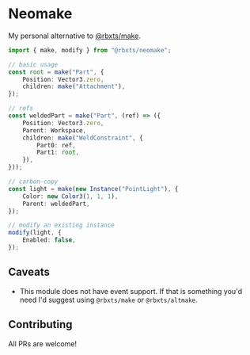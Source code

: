 # Neomake

My personal alternative to [@rbxts/make](https://www.npmjs.com/package/@rbxts/make). 

```ts
import { make, modify } from "@rbxts/neomake";

// basic usage
const root = make("Part", {
	Position: Vector3.zero,
	children: make("Attachment"),
});

// refs
const weldedPart = make("Part", (ref) => ({
	Position: Vector3.zero,
	Parent: Workspace,
	children: make("WeldConstraint", {
		Part0: ref,
		Part1: root,
	}),
}));

// carbon-copy
const light = make(new Instance("PointLight"), {
	Color: new Color3(1, 1, 1),
	Parent: weldedPart,
});

// modify an existing instance
modify(light, {
	Enabled: false,
});
```

## Caveats
- This module does not have event support. If that is something you'd need I'd suggest using `@rbxts/make` or `@rbxts/altmake`.

## Contributing
All PRs are welcome!